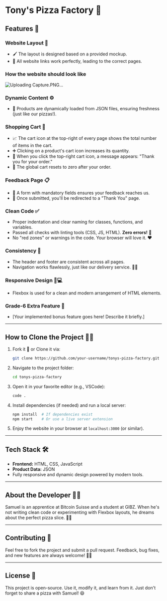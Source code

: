 # Tony's Pizza Factory 🍕

## Features 🌟

### Website Layout 🎨
- 🖌️ The layout is designed based on a provided mockup.
- 🔗 All website links work perfectly, leading to the correct pages.

### How the website should look like
![Uploading Capture.PNG…]()


### Dynamic Content ⚙️
- 🍕 Products are dynamically loaded from JSON files, ensuring freshness (just like our pizzas!).

### Shopping Cart 🛒
- 📈 The cart icon at the top-right of every page shows the total number of items in the cart.
- ➕ Clicking on a product's cart icon increases its quantity.
- 📝 When you click the top-right cart icon, a message appears: "Thank you for your order."
- 🧹 The global cart resets to zero after your order.

### Feedback Page 📋
- 🤔 A form with mandatory fields ensures your feedback reaches us.
- 🥳 Once submitted, you'll be redirected to a "Thank You" page.

### Clean Code ✅
- Proper indentation and clear naming for classes, functions, and variables.
- Passed all checks with linting tools (CSS, JS, HTML). **Zero errors!** 🎉
- No "red zones" or warnings in the code. Your browser will love it. ❤️

### Consistency 🔄
- The header and footer are consistent across all pages.
- Navigation works flawlessly, just like our delivery service. 🚗💨

### Responsive Design 📱💻
- Flexbox is used for a clean and modern arrangement of HTML elements.

### Grade-6 Extra Feature 🥇
- [Your implemented bonus feature goes here! Describe it briefly.]

---

## How to Clone the Project 🧑‍💻

1. Fork it 🍴 or Clone it via:
   ```bash
   git clone https://github.com/your-username/tonys-pizza-factory.git
   ```

2. Navigate to the project folder:
   ```bash
   cd tonys-pizza-factory
   ```

3. Open it in your favorite editor (e.g., VSCode):
   ```bash
   code .
   ```

4. Install dependencies (if needed) and run a local server:
   ```bash
   npm install  # If dependencies exist
   npm start    # Or use a live server extension
   ```

5. Enjoy the website in your browser at `localhost:3000` (or similar).

---

## Tech Stack 🛠️
- **Frontend:** HTML, CSS, JavaScript
- **Product Data:** JSON
- Fully responsive and dynamic design powered by modern tools.

---

## About the Developer 👨‍💻
Samuel is an apprentice at Bitcoin Suisse and a student at GIBZ. When he's not writing clean code or experimenting with Flexbox layouts, he dreams about the perfect pizza slice. 🍕😎

---

## Contributing 🤝
Feel free to fork the project and submit a pull request. Feedback, bug fixes, and new features are always welcome! 🧑‍🍳

---

## License 📜
This project is open-source. Use it, modify it, and learn from it. Just don't forget to share a pizza with Samuel! 😄
